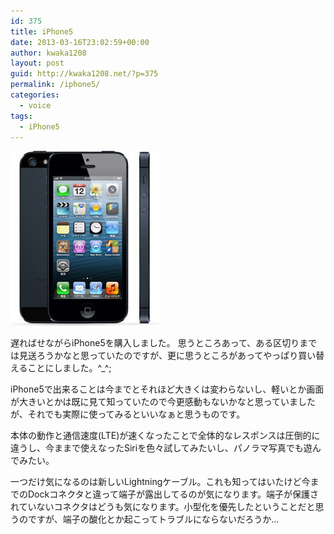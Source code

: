 ```yaml
---
id: 375
title: iPhone5
date: 2013-03-16T23:02:59+00:00
author: kwaka1208
layout: post
guid: http://kwaka1208.net/?p=375
permalink: /iphone5/
categories:
  - voice
tags:
  - iPhone5
---
```

![iPhone5](/assets/images/2013/03/iPhone5.jpg)

遅ればせながらiPhone5を購入しました。
思うところあって、ある区切りまでは見送ろうかなと思っていたのですが、更に思うところがあってやっぱり買い替えることにしました。^_^;

iPhone5で出来ることは今までとそれほど大きくは変わらないし、軽いとか画面が大きいとかは既に見て知っていたので今更感動もないかなと思っていましたが、それでも実際に使ってみるといいなぁと思うものです。

本体の動作と通信速度(LTE)が速くなったことで全体的なレスポンスは圧倒的に違うし、今ままで使えなったSiriを色々試してみたいし、パノラマ写真でも遊んでみたい。

一つだけ気になるのは新しいLightningケーブル。これも知ってはいたけど今までのDockコネクタと違って端子が露出してるのが気になります。端子が保護されていないコネクタはどうも気になります。小型化を優先したということだと思うのですが、端子の酸化とか起こってトラブルにならないだろうか...